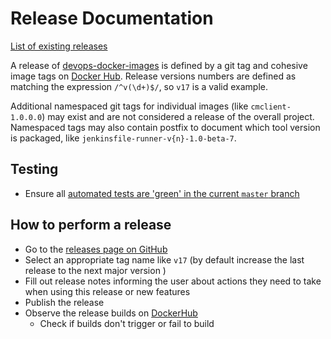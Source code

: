 # Release Documentation

[List of existing releases](https://github.com/SAP/devops-docker-images/releases)

A release of [devops-docker-images](https://github.com/SAP/devops-docker-images) is defined by a git tag and cohesive image tags on [Docker Hub](https://hub.docker.com/u/ppiper).
Release versions numbers are defined as matching the expression `/^v(\d+)$/`, so `v17` is a valid example.

Additional namespaced git tags for individual images (like `cmclient-1.0.0.0`) may exist and are not considered a release of the overall project.
Namespaced tags may also contain postfix to document which tool version is packaged, like `jenkinsfile-runner-v{n}-1.0-beta-7`.

## Testing

* Ensure all [automated tests are 'green' in the current `master` branch](https://github.com/SAP/devops-docker-images/commits/master)

## How to perform a release

* Go to the [releases page on GitHub](https://github.com/SAP/devops-docker-images/releases)
* Select an appropriate tag name like `v17` (by default increase the last release to the next major version )
* Fill out release notes informing the user about actions they need to take when using this release or new features
* Publish the release
* Observe the release builds on [DockerHub](https://hub.docker.com/u/ppiper)
    * Check if builds don't trigger or fail to build

